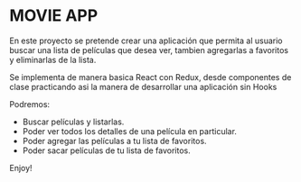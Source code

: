 # MOVIE APP

En este proyecto se pretende crear una aplicación que permita al usuario buscar una lista de películas que desea ver,
tambien agregarlas a favoritos y eliminarlas de la lista.

Se implementa de manera basica React con Redux, desde componentes de clase practicando asi la manera de desarrollar una aplicación sin Hooks

Podremos:

* Buscar películas y listarlas.
* Poder ver todos los detalles de una película en particular.
* Poder agregar las películas a tu lista de favoritos.
* Poder sacar películas de tu lista de favoritos.

Enjoy!